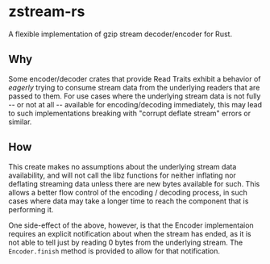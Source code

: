 # zstream-rs
A flexible implementation of gzip stream decoder/encoder for Rust.

## Why

Some encoder/decoder crates that provide Read Traits exhibit a behavior of _eagerly_ trying to consume stream data from the underlying readers that are passed to them.
For use cases where the underlying stream data is not fully -- or not at all -- available for encoding/decoding immediately, this may lead to such implementations breaking with "corrupt deflate stream" errors or similar.

## How

This create makes no assumptions about the underlying stream data availability, and will not call the libz functions for neither inflating nor deflating streaming data unless there are new bytes available for such.
This allows a better flow control of the encoding / decoding process, in such cases where data may take a longer time to reach the component that is performing it.

One side-effect of the above, however, is that the Encoder implementaion requires an explicit notification about when the stream has ended, as it is not able to tell just by reading 0 bytes from the underlying stream.
The `Encoder.finish` method is provided to allow for that notification.
